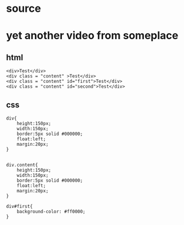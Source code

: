# source

# yet another video from someplace

## html
```
<div>Test</div>
<div class = "content" >Test</div>
<div class = "content" id="first">Test</div>
<div class = "content" id="second">Test</div>

```
## css

```
div{
    height:150px;
    width:150px;
    border:5px solid #000000;
    float:left;
    margin:20px;
}


div.content{
    height:150px;
    width:150px;
    border:5px solid #000000;
    float:left;
    margin:20px;
}

div#first{
    background-color: #ff0000;
}
```






